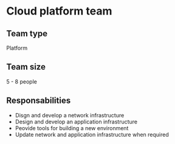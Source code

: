 # Cloud platform team
## Team type
Platform
## Team size
5 - 8 people
## Responsabilities
* Disgn and develop a network infrastructure
* Design and develop an application infrastructure
* Peovide tools for building a new environment
* Update network and application infrastructure when required